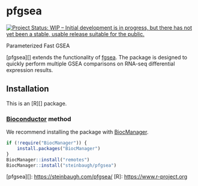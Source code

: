 # pfgsea

[![Project Status: WIP – Initial development is in progress, but there has not yet been a stable, usable release suitable for the public.](https://www.repostatus.org/badges/latest/wip.svg)](https://www.repostatus.org/#wip)

Parameterized Fast GSEA

[pfgsea][] extends the functionality of [fgsea][]. The package is designed to quickly perform multiple GSEA comparisons on RNA-seq differential expression results.

## Installation

This is an [R][] package.

### [Bioconductor][] method

We recommend installing the package with [BiocManager][].

```r
if (!require("BiocManager")) {
    install.packages("BiocManager")
}
BiocManager::install("remotes")
BiocManager::install("steinbaugh/pfgsea")
```

[BiocManager]: https://cran.r-project.org/package=BiocManager
[Bioconductor]: https://bioconductor.org
[fgsea]: https://bioconductor.org/packages/fgsea/
[pfgsea][]: https://steinbaugh.com/pfgsea/
[R]: https://www.r-project.org

